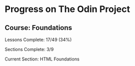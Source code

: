 # Progress on The Odin Project

## Course: Foundations

Lessons Complete:   17/49 (34%)

Sections Complete:  3/9

Current Section:    HTML Foundations